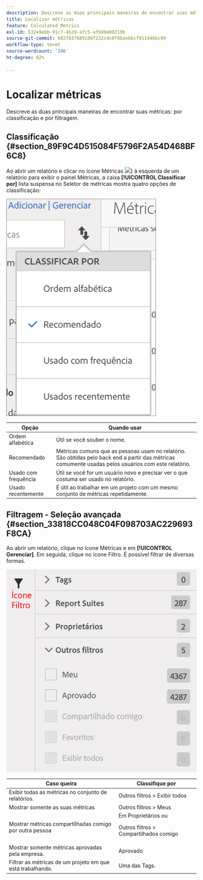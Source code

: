 ```yaml
---
description: Descreve as duas principais maneiras de encontrar suas métricas por classificação e por filtragem.
title: Localizar métricas
feature: Calculated Metrics
exl-id: 532e9ebb-91c7-4b29-afc5-afb99e00219b
source-git-commit: 602f837689186f232c4c0f8baebbcf911446bc99
workflow-type: tm+mt
source-wordcount: '246'
ht-degree: 82%

---
```


# Localizar métricas

Descreve as duas principais maneiras de encontrar suas métricas: por classificação e por filtragem.

## Classificação {#section_89F9C4D515084F5796F2A54D468BF6C8}

Ao abrir um relatório e clicar no ícone Métricas  ![](https://spectrum.adobe.com/static/icons/workflow_18/Smock_Event_18_N.svg)) à esquerda de um relatório para exibir o painel Métricas, a caixa **[!UICONTROL Classificar por]** lista suspensa no Seletor de métricas mostra quatro opções de classificação:

![](assets/cm_sort.png)

| Opção | Quando usar |
|---|---|
| Ordem alfabética | Útil se você souber o nome. |
| Recomendado | Métricas comuns que as pessoas usam no relatório. São obtidas pelo back end a partir das métricas comumente usadas pelos usuários com este relatório. |
| Usado com frequência | Útil se você for um usuário novo e precisar ver o que costuma ser usado no relatório. |
| Usado recentemente | É útil ao trabalhar em um projeto com um mesmo conjunto de métricas repetidamente. |

## Filtragem - Seleção avançada {#section_33818CC048C04F098703AC229693F8CA}

Ao abrir um relatório, clique no ícone Métricas e em **[!UICONTROL Gerenciar]**. Em seguida, clique no ícone Filtro. É possível filtrar de diversas formas.

![](assets/cm_advanced_sel.png)

<table id="table_269081BC9DF54FFDA4E949FFC7488F42"> 
 <thead> 
  <tr> 
   <th colname="col1" class="entry"> Caso queira </th> 
   <th colname="col2" class="entry"> Classifique por </th> 
  </tr>
 </thead>
 <tbody> 
  <tr> 
   <td colname="col1"> Exibir todas as métricas no conjunto de relatórios. </td> 
   <td colname="col2"><span class="ignoretag"><span class="uicontrol"> Outros filtros</span> &gt; <span class="uicontrol">Exibir todos</span></span> </td> 
  </tr> 
  <tr> 
   <td colname="col1"> Mostrar somente as suas métricas </td> 
   <td colname="col2"><span class="uicontrol"> Outros filtros</span> &gt; <span class="uicontrol">Meus</span> </td> 
  </tr> 
  <tr> 
   <td colname="col1"> Mostrar métricas compartilhadas comigo por outra pessoa </td> 
   <td colname="col2">Em <span class="uicontrol">Proprietários</span> ou <p><span class="uicontrol"> Outros filtros</span> &gt; <span class="uicontrol">Compartilhados comigo</span> </p> </td> 
  </tr> 
  <tr> 
   <td colname="col1"> Mostrar somente métricas aprovadas pela empresa. </td> 
   <td colname="col2"><span class="uicontrol"> Aprovado</span> </td> 
  </tr> 
  <tr> 
   <td colname="col1"> Filtrar as métricas de um projeto em que está trabalhando. </td> 
   <td colname="col2">Uma das <span class="uicontrol">Tags</span>. </td> 
  </tr> 
 </tbody> 
</table>
